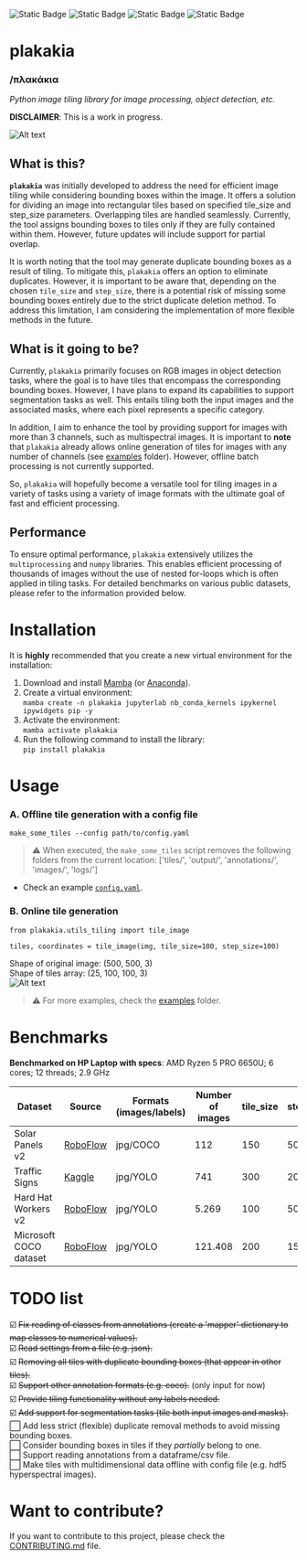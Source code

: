 ![Static Badge](https://badgen.net/github/release/kalfasyan/plakakia)
![Static Badge](https://badgen.net/github/license/kalfasyan/plakakia)
![Static Badge](https://badgen.net/github/stars/kalfasyan/plakakia)
![Static Badge](https://badgen.net/github/open-issues/kalfasyan/plakakia)

# plakakia 
### /πλακάκια  
*Python image tiling library for image processing, object detection, etc.*

**DISCLAIMER**: This is a work in progress.  
  
![Alt text](logo/logo.png?raw=true "This is a \"plakaki\", meaning tile in Greek.")  

## What is this?
**`plakakia`** was initially developed to address the need for efficient image tiling while considering bounding boxes within the image. It offers a solution for dividing an image into rectangular tiles based on specified tile_size and step_size parameters. Overlapping tiles are handled seamlessly. Currently, the tool assigns bounding boxes to tiles only if they are fully contained within them. However, future updates will include support for partial overlap.

It is worth noting that the tool may generate duplicate bounding boxes as a result of tiling. To mitigate this, `plakakia` offers an option to eliminate duplicates. However, it is important to be aware that, depending on the chosen `tile_size` and `step_size`, there is a potential risk of missing some bounding boxes entirely due to the strict duplicate deletion method. To address this limitation, I am considering the implementation of more flexible methods in the future.  

## What is it going to be?
Currently, `plakakia` primarily focuses on RGB images in object detection tasks, where the goal is to have tiles that encompass the corresponding bounding boxes. However, I have plans to expand its capabilities to support segmentation tasks as well. This entails tiling both the input images and the associated masks, where each pixel represents a specific category.

In addition, I aim to enhance the tool by providing support for images with more than 3 channels, such as multispectral images. It is important to **note** that `plakakia` already allows online generation of tiles for images with any number of channels (see [examples](examples/) folder). However, offline batch processing is not currently supported.  

So, `plakakia` will hopefully become a versatile tool for tiling images in a variety of tasks using a variety of image formats with the ultimate goal of fast and efficient processing.

## Performance
To ensure optimal performance, `plakakia` extensively utilizes the `multiprocessing` and `numpy` libraries. This enables efficient processing of thousands of images without the use of nested for-loops which is often applied in tiling tasks. For detailed benchmarks on various public datasets, please refer to the information provided below.
  
# Installation

It is **highly** recommended that you create a new virtual environment for the installation:    
 1. Download and install [Mamba](https://mamba.readthedocs.io/en/latest/installation.html) (or [Anaconda](https://www.anaconda.com/products/distribution)). 
 2. Create a virtual environment:  
 `mamba create -n plakakia jupyterlab nb_conda_kernels ipykernel ipywidgets pip -y`  
 3. Activate the environment:  
 `mamba activate plakakia`
4. Run the following command to install the library:  
`pip install plakakia`  

# Usage

### A. Offline tile generation with a config file
    
`make_some_tiles --config path/to/config.yaml`  
  > ⚠️ When executed, the `make_some_tiles` script removes the following folders from the current location: ['tiles/', 'output/', 'annotations/', 'images/', 'logs/']
-    Check an example [`config.yaml`](plakakia/config.yaml).  
  
  
### B. Online tile generation
  
```
from plakakia.utils_tiling import tile_image

tiles, coordinates = tile_image(img, tile_size=100, step_size=100)
```
Shape of original image: (500, 500, 3)  
Shape of tiles array: (25, 100, 100, 3)  
![Alt text](logo/tiles.png?raw=true "The result of the tiling process.")  
  

> ⚠️ For more examples, check the [examples](examples/) folder.   
    
# Benchmarks

**Benchmarked on HP Laptop with specs**: AMD Ryzen 5 PRO 6650U; 6 cores; 12 threads; 2.9 GHz

| Dataset | Source | Formats (images/labels) | Number of images | tile_size | step_size | tiles generated | plakakia performance |
| ------------- | ------------- | ------------- | ------------- | ------------- | ------------- | ------------- | ------------- |
| Solar Panels v2  | [RoboFlow](https://universe.roboflow.com/roboflow-100/solar-panels-taxvb/dataset/2) | jpg/COCO | 112  | 150 | 50 | 3.075 | 1,11 sec | 
| Traffic Signs  | [Kaggle](https://www.kaggle.com/datasets/valentynsichkar/traffic-signs-dataset-in-yolo-format) | jpg/YOLO | 741  | 300 | 200 | 1.695 | 2,8 sec | 
| Hard Hat Workers v2  | [RoboFlow](https://public.roboflow.com/object-detection/hard-hat-workers/2) | jpg/YOLO | 5.269 | 100 | 50 | 21.678 | 6,94 sec| 
| Microsoft COCO dataset  | [RoboFlow](https://public.roboflow.com/object-detection/microsoft-coco-subset) | jpg/YOLO | 121.408 | 200 | 150 | 177.039 | 3 min 4 sec| 

# TODO list
  
 ☑️ ~~Fix reading of classes from annotations (create a 'mapper' dictionary to map classes to numerical values).~~  
 ☑️ ~~Read settings from a file (e.g. json).~~  
 ☑️ ~~Removing all tiles with duplicate bounding boxes (that appear in other tiles).~~  
 ☑️ ~~Support other annotation formats (e.g. coco).~~ (only input for now)  
 ☑️ ~~Provide tiling functionality without any labels needed.~~  
 ☑️ ~~Add support for segmentation tasks (tile both input images and masks).~~  
 ⬜️ Add less strict (flexible) duplicate removal methods to avoid missing bounding boxes.  
 ⬜️ Consider bounding boxes in tiles if they *partially* belong to one.  
 ⬜️ Support reading annotations from a dataframe/csv file.  
 ⬜️ Make tiles with multidimensional data offline with config file (e.g. hdf5 hyperspectral images).  
   
  
# Want to contribute?
If you want to contribute to this project, please check the [CONTRIBUTING.md](CONTRIBUTING.md) file.
